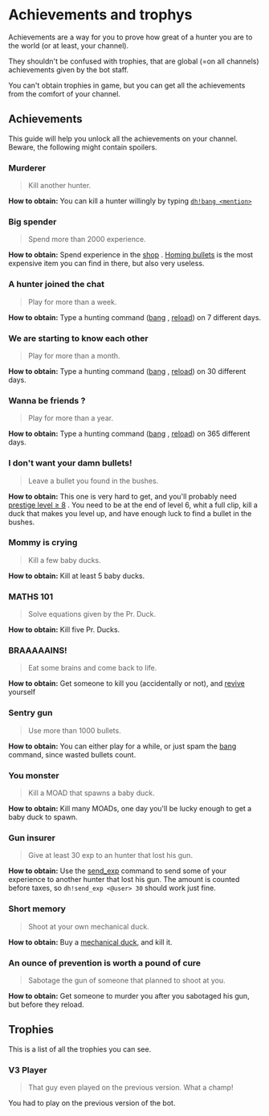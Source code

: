 # Achievements and trophys

Achievements are a way for you to prove how great of a hunter you are to the world (or at least, your channel).

They shouldn't be confused with trophies, that are global (=on all channels) achievements given by the bot staff.

You can't obtain trophies in game, but you can get all the achievements from the comfort of your channel.

## Achievements

This guide will help you unlock all the achievements on your channel. Beware, the following might contain spoilers.

### Murderer

> Kill another hunter.

**How to obtain:** You can kill a hunter willingly by
typing [`dh!bang <mention>`](https://duckhunt.me/commands?command=bang)

### Big spender

> Spend more than 2000 experience.

**How to obtain:** Spend experience in the [shop](https://duckhunt.me/commands?command=shop)
. [Homing bullets](https://duckhunt.me/commands?command=shop%20homing) is the most expensive item you can find in there,
but also very useless.

### A hunter joined the chat

> Play for more than a week.

**How to obtain:** Type a hunting command ([bang](https://duckhunt.me/commands?command=bang)
, [reload](https://duckhunt.me/commands?command=reload)) on 7 different days.

### We are starting to know each other

> Play for more than a month.

**How to obtain:** Type a hunting command ([bang](https://duckhunt.me/commands?command=bang)
, [reload](https://duckhunt.me/commands?command=reload)) on 30 different days.

### Wanna be friends ?

> Play for more than a year.

**How to obtain:** Type a hunting command ([bang](https://duckhunt.me/commands?command=bang)
, [reload](https://duckhunt.me/commands?command=reload)) on 365 different days.

### I don't want your damn bullets!

> Leave a bullet you found in the bushes.

**How to obtain:** This one is very hard to get, and you'll probably need [prestige level ≥ 8](levels-and-experience.md)
. You need to be at the end of level 6, whit a full clip, kill a duck that makes you level up, and have enough luck to
find a bullet in the bushes.

### Mommy is crying

> Kill a few baby ducks.

**How to obtain:** Kill at least 5 baby ducks.

### MATHS 101

> Solve equations given by the Pr. Duck.

**How to obtain:** Kill five Pr. Ducks.

### BRAAAAAINS!

> Eat some brains and come back to life.

**How to obtain:** Get someone to kill you (accidentally or not),
and [revive](https://duckhunt.me/commands?command=revive) yourself

### Sentry gun

> Use more than 1000 bullets.

**How to obtain:** You can either play for a while, or just spam the [bang](https://duckhunt.me/commands?command=bang)
command, since wasted bullets count.

### You monster

> Kill a MOAD that spawns a baby duck.

**How to obtain:** Kill many MOADs, one day you'll be lucky enough to get a baby duck to spawn.

### Gun insurer

> Give at least 30 exp to an hunter that lost his gun.

**How to obtain:** Use the [send_exp](https://duckhunt.me/commands?command=send_exp) command to send some of your
experience to another hunter that lost his gun. The amount is counted before taxes, so `dh!send_exp <@user> 30` should
work just fine.

### Short memory

> Shoot at your own mechanical duck.

**How to obtain:** Buy a [mechanical duck](https://duckhunt.me/commands?command=shop%20mechanical), and kill it.

### An ounce of prevention is worth a pound of cure

> Sabotage the gun of someone that planned to shoot at you.

**How to obtain:** Get someone to murder you after you sabotaged his gun, but before they reload.

## Trophies

This is a list of all the trophies you can see.

### V3 Player

> That guy even played on the previous version. What a champ!

You had to play on the previous version of the bot.

